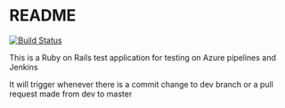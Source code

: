 # README

[![Build Status](https://dev.azure.com/admreececollett/RailsAppPipelineTest/_apis/build/status/RailsAppPipelineTest-CI)](https://dev.azure.com/admreececollett/RailsAppPipelineTest/_build/latest?definitionId=10)

This is a Ruby on Rails test application for testing on Azure pipelines and Jenkins

It will trigger whenever there is a commit change to dev branch or a pull request made from dev to master

